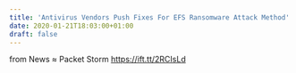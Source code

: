 ```yaml
---
title: 'Antivirus Vendors Push Fixes For EFS Ransomware Attack Method'
date: 2020-01-21T18:03:00+01:00
draft: false
---
```


  
  
from News ≈ Packet Storm https://ift.tt/2RCIsLd